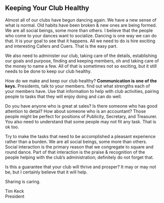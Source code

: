 ## Keeping Your Club Healthy

Almost all of our clubs have begun dancing again. We have a new sense of what is normal. Old habits have been broken & new ones are being formed. We are all social beings, some more than others. I believe that the people who come to your dances want to socialize. Dancing is one way we can do that. It is your goal to see that it happens. All we need to do is hire exciting and interesting Callers and Cuers. That is the easy part.

We also need to administer our club, taking care of the details, establishing our goals and purpose, finding and keeping members, oh and taking care of the money to name a few. All of that is sometimes not so exciting, but it still needs to be done to keep our club healthy.

How do we make and keep our club healthy? **Communication is one of the keys.** 
Presidents, talk to your members. find out what strengths each of your members have.  Use that information to help with club activities, pairing people to tasks that they will enjoy doing and can do well. 

Do you have anyone who is great at sales? Is there someone who has good attention to detail? How about someone who is an accountant? Those people might be perfect for positions of Publicity, Secretary, and Treasurer. You also need to understand that some people may not fit any task. That is ok too.

Try to make the tasks that need to be accomplished a pleasant experience rather than a burden. We are all social beings, some more than others. Social interaction is the primary reason that we congregate to square and round dance. Part of that interaction is the praise & recognition of the people helping with the club’s administration; definitely do not forget that.

Is this a guarantee that your club will thrive and prosper? It may or may not be, but I certainly believe that it will help.

Sharing is caring.

Tim Keck   
President
